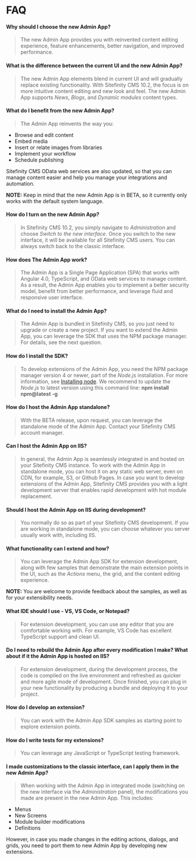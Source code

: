 
# FAQ

#### Why should I choose the new Admin App?

> The new Admin App provides you with reinvented content editing experience, feature enhancements, better navigation, and improved performance.

#### What is the difference between the current UI and the new Admin App?

> The new Admin App elements blend in current UI and will gradually replace existing functionality. With Sitefinity CMS 10.2, the focus is on more intuitive content editing and new look and feel. The new Admin App supports *News*, *Blogs*, and *Dynamic modules* content types.

#### What do I benefit from the new Admin App?

> The Admin App reinvents the way you:

* Browse and edit content
* Embed media
* Insert or relate images from libraries
* Implement your workflow
* Schedule publishing

Sitefinity CMS OData web services are also updated, so that you can manage content easier and help you manage your integrations and automation.

**NOTE:** Keep in mind that the new Admin App is in BETA, so it currently only works with the default system language.

#### How do I turn on the new Admin App?

> In Sitefinity CMS 10.2, you simply navigate to *Administration* and choose *Switch to the new interface*.
Once you switch to the new interface, it will be available for all Sitefinity CMS users. You can always switch back to the classic interface.

#### How does The Admin App work?

> The Admin App is a Single Page Application (SPA) that works with Angular 4.0, TypeScript, and OData web services to manage content. As a result, the Admin App enables you to implement a better security model, benefit from better performance, and leverage fluid and responsive user interface.

#### What do I need to install the Admin App?

> The Admin App is bundled in Sitefinity CMS, so you just need to upgrade or create a new project. If you want to extend the Admin App, you can leverage the SDK that uses the NPM package manager. For details, see the next question.

#### How do I install the SDK?

> To develop extensions of the Admin App, you need the NPM package manager version 4 or newer, part of the *Node.js* installation. For more information, see [Installing node](https://docs.npmjs.com/getting-started/installing-node).
We recommend to update the *Node.js* to latest version using this command line:
**npm install npm@latest -g**

#### How do I host the Admin App standalone?

> With the BETA release, upon request, you can leverage the standalone mode of the Admin App. Contact your Sitefinity CMS account manager.

#### Can I host the Admin App on IIS?

> In general, the Admin App is seamlessly integrated in and hosted on your Sitefinity CMS instance. To work with the Admin App in standalone mode, you can host it on any static web server, even on CDN, for example, S3, or Github Pages.
In case you want to develop extensions of the Admin App, Sitefinity CMS provides you with a light development server that enables rapid development with hot module replacement.

#### Should I host the Admin App on IIS during development?

> You normally do so as part of your Sitefinity CMS development. If you are working in standalone mode, you can choose whatever you server usually work with, including IIS.

#### What functionality can I extend and how?

> You can leverage the Admin App SDK for extension development, along with few samples that demonstrate the main extension points in the UI, such as the *Actions* menu, the grid, and the content editing experience.

 **NOTE:** You are welcome to provide feedback about the samples, as well as for your extensibility needs.

#### What IDE should I use - VS, VS Code, or Notepad?

> For extension development, you can use any editor that you are comfortable working with. For example, VS Code has excellent TypeScript support and clean UI.

#### Do I need to rebuild the Admin App after every modification I make? What about if it the Admin App is hosted on IIS?

> For extension development, during the development process, the code is compiled on the live environment and refreshed as quicker and more agile mode of development. Once finished, you can plug in your new functionality by producing a bundle and deploying it to your project.

#### How do I develop an extension?

> You can work with the Admin App SDK samples as starting point to explore extension points.

#### How do I write tests for my extensions?

> You can leverage any JavaScript or TypeScript testing framework.

#### I made customizations to the classic interface, can I apply them in the new Admin App?

> When working with the Admin App in integrated mode (switching on the new interface via the *Administration* panel), the modifications you made are present in the new Admin App. This includes:
* Menus
* New Screens
* Module builder modifications
* Definitions

However, in case you made changes in the editing actions, dialogs, and grids, you need to port them to new Admin App by developing new extensions.
